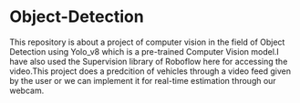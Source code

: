 # Object-Detection
This repository is about a project of computer vision in the field of Object Detection using Yolo_v8 which is a pre-trained Computer Vision model.I have also used the Supervision library of Roboflow here for accessing the video.This project does a predcition of vehicles through a video feed given by the user or we can implement it for real-time estimation through our webcam.
